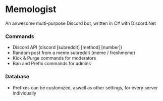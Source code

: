 # Memologist
An anwesome multi-purpose Discord bot, written in C# with Discord.Net

### Commands
* Discord API (discord [subreddit] [method] [number])
* Random post from a meme subreddit (meme / freshmeme)
* Kick & Purge commands for moderators
* Ban and Prefix commands for admins

### Database
* Prefixes can be customized, aswell as other settings, for every server individually
